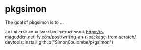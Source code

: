 
<!-- README.md is generated from README.Rmd. Please edit that file -->
pkgsimon
========

The goal of pkgsimon is to ...

Je l'ai créé en suivant les instructions à <https://r-mageddon.netlify.com/post/writing-an-r-package-from-scratch/> devtools::install\_github("SimonCoulombe/pkgsimon")
